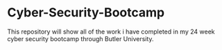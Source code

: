 # Cyber-Security-Bootcamp
This repository will show all of the work i have completed in my 24 week cyber security bootcamp through Butler University.
